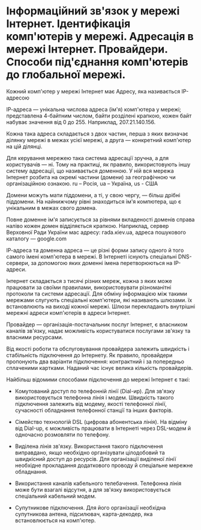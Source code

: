 # Інформаційний зв'язок у мережі Інтернет. Ідентифікація комп'ютерів у мережі. Адресація в мережі Інтернет. Провайдери. Способи під'єднання комп'ютерів до глобальної мережі.
Кожний комп'ютер у мережі Інтернет має Адресу, яка називається ІР-адресою

ІР-адреса — унікальна числова адреса (ім'я) комп'ютера у мережі; представлена 4-байтним числом, байти розділені крапкою, кожен байт набуває значення від 0 до 255. Наприклад, 207.21.140.156.

Кожна така адреса складається з двох частин, перша з яких визначає ділянку мережі в межах усієї мережі, а друга — конкретний комп'ютер на цій ділянці.

Для керування мережею така система адресації зручна, а для користувачів — ні. Тому на практиці, як правило, використовують іншу систему адресації, що називається доменною. У ній вся мережа Інтернет розбита на окремі частини (домени) за географічною чи організаційною ознакою.
ru – Росія, ua – Україна, us - США

 Домени можуть мати піддомени, а ті, у свою чергу, — більш дрібні піддомени. На найнижчому рівні знаходиться ім'я компютера, що є унікальним в межах свого домена.

Повне доменне ім'я записується за рівнями вкладеності доменів справа наліво кожен домен відділяється крапкою. Наприклад, сервер Верховної Ради України мас адресу: гаda.кіеv.ua, адреса пошукового каталогу — google.com

ІР-адреса та доменна адреса — це різні форми запису одного й того самого імені комп'ютера в мережі. В Інтернеті існують спеціальні DNS-сервери, за допомогою яких доменні імена перетворюються на ІР-адреси.

Інтернет складається з тисячі різних мереж, кожна з яких може працювати за своїми правилами, використовувати різноманітні протоколи та системи адресації. Для обміну інформацією між такими мережами слугують спеціальні комп'ютери, які називають шлюзами. їх встановлюють на виході кожної мережі. Шлюзи перекладають внутрішні мережні адреси комп'ютерів в адреси Інтернет.

Провайдер — організація-постачальник послуг Інтернет, є власником каналів зв'язку, надає можливість користуватися послугами зв'язку та власними ресурсами.

Від якості роботи та обслуговування провайдера залежить швидкість і стабільність підключення до Інтернету. Як правило, провайдери пропонують два варіанти підключення: контрактний і за попередньо сплаченими картками. Наданий час існує велика кількість провайдерів.

Найбільш відомими способами підключення до мережі Інтернет є такі:

- Комутований доступ по телефонній лінії (Dial-ир). Для зв'язку використовується телефонна лінія і модем. Швидкість такого підключення залежить від модему, якості телефонної лінії, сучасності обладнання телефонної станції та інших факторів.

- Сімейство технологій DSL (цифрова абонентська лінія). На відміну від DіаІ-up, є можливість працювати в Інтернеті через DSL-модем й одночасно розмовляти по телефону.

- Виділена лінія зв'язку. Використання такого підключення виправдано, якщо необхідно організувати цілодобовий та швидкісний доступ до ресурсів. Для організації виділеної лінії необхідне прокладання додаткового проводу й спеціальне мережне обладнання.

- Використання каналів кабельного телебачення. Телефонна лінія може бути взагалі відсутня, а для зв'язку використовується спеціальний кабельний модем.

- Супутникове підключення. Для його організації необхідна супутникова антена, підсилювач, карта-декодер, яка встановлюється на комп'ютер.
